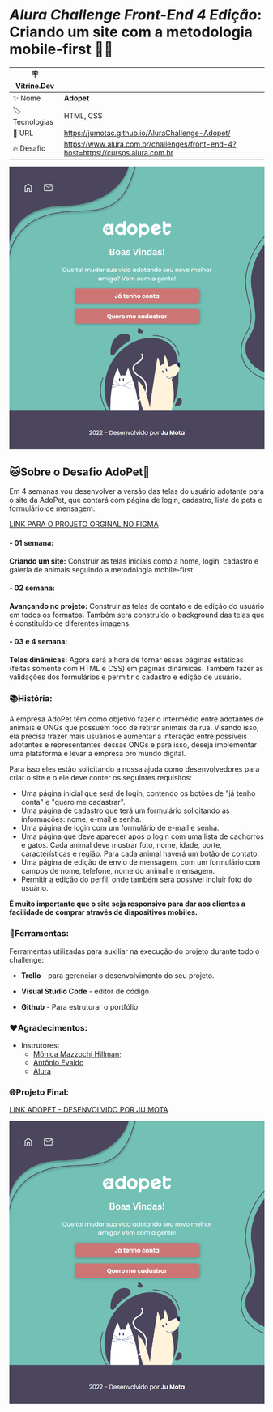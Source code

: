 # _Alura Challenge Front-End 4 Edição_: Criando um site com a metodologia mobile-first :woman_technologist:


| :placard: Vitrine.Dev |     |
| ------------- | --- |
| :sparkles: Nome | **Adopet** 
| :label: Tecnologias | HTML, CSS 
| :rocket: URL | https://jumotac.github.io/AluraChallenge-Adopet/
| :fire: Desafio | https://www.alura.com.br/challenges/front-end-4?host=https://cursos.alura.com.br

![](./img/img-adopet.png#vitrinedev)

## :cat:Sobre o Desafio AdoPet:dog:

Em 4 semanas vou desenvolver a versão das telas do usuário adotante para o site da AdoPet, que contará com página de login, cadastro, lista de pets e formulário de mensagem. 

[LINK PARA O PROJETO ORGINAL NO FIGMA](https://www.figma.com/file/TlfkDoIu8uyjZNla1T8TpH/Challenge---Adopet) 

#### - 01 semana:

**Criando um site:** Construir as telas iniciais como a home, login, cadastro e galeria de animais seguindo a metodologia mobile-first.

#### - 02 semana:

**Avançando no projeto:** Construir as telas de contato e de edição do usuário em todos os formatos. Também será construído o background das telas que é constituído de diferentes imagens.

#### - 03 e 4 semana:

**Telas dinâmicas:** Agora será a hora de tornar essas páginas estáticas (feitas somente com HTML e CSS) em páginas dinâmicas. Também fazer as validações dos formulários e permitir o cadastro e edição de usuário.




### :books:História:

A empresa AdoPet têm como objetivo fazer o intermédio entre adotantes de animais e ONGs que possuem foco de retirar animais da rua. Visando isso, ela precisa trazer mais usuários e aumentar a interação entre possíveis adotantes e representantes dessas ONGs e para isso, deseja implementar uma plataforma e levar a empresa pro mundo digital.

Para isso eles estão solicitando a nossa ajuda como desenvolvedores para criar o site e o ele deve conter os seguintes requisitos:

- Uma página inicial que será de login, contendo os botões de "já tenho conta" e "quero me cadastrar".
- Uma página de cadastro que terá um formulário solicitando as informações: nome, e-mail e senha.
- Uma página de login com um formulário de e-mail e senha.
- Uma página que deve aparecer após o login com uma lista de cachorros e gatos. Cada animal deve mostrar foto, nome, idade, porte, características e região. Para cada animal haverá um botão de contato.
- Uma página de edição de envio de mensagem, com um formulário com campos de nome, telefone, nome do animal e mensagem.
- Permitir a edição do perfil, onde também será possível incluir foto do usuário.

**É muito importante que o site seja responsivo para dar aos clientes a facilidade de comprar através de dispositivos mobiles.**



### :wrench:Ferramentas:

Ferramentas utilizadas para auxiliar na execução do projeto durante todo o challenge:

- **Trello** - para gerenciar o desenvolvimento do seu projeto.

- **Visual Studio Code** - editor de código

- **Github** - Para estruturar o portfólio 

  

### :heart:Agradecimentos:  

- Instrutores: 
  - [Mônica Mazzochi Hillman](https://www.linkedin.com/in/monicamhillman/);
  - [Antônio Evaldo](https://www.linkedin.com/in/antonio-evaldo/)
  - [Alura](www.alura.com.br)   


### :globe_with_meridians:Projeto Final: 

[LINK ADOPET - DESENVOLVIDO POR JU MOTA](https://jumotac.github.io/AluraChallenge-Adopet/) 


![](./img/img-adopet.png)
